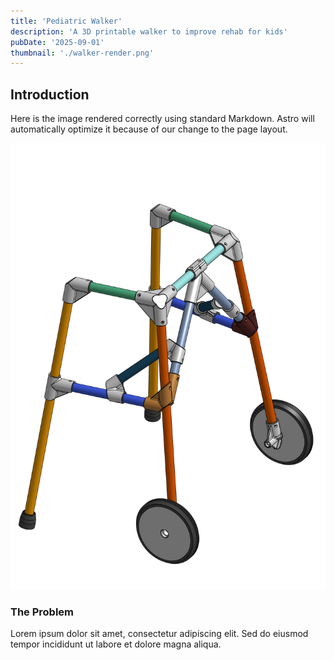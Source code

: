 ```yaml
---
title: 'Pediatric Walker'
description: 'A 3D printable walker to improve rehab for kids'
pubDate: '2025-09-01'
thumbnail: './walker-render.png'
---
```


## Introduction

Here is the image rendered correctly using standard Markdown. Astro will automatically optimize it because of our change to the page layout.

![A render of the pediatric walker project](./walker-render.png)

### The Problem

Lorem ipsum dolor sit amet, consectetur adipiscing elit. Sed do eiusmod tempor incididunt ut labore et dolore magna aliqua.

